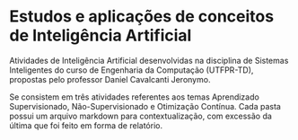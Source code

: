 # Estudos e aplicações de conceitos de Inteligência Artificial

Atividades de Inteligência Artificial desenvolvidas na disciplina de Sistemas Inteligentes do curso de Engenharia da Computação (UTFPR-TD), propostas pelo professor Daniel Cavalcanti Jeronymo.

Se consistem em três atividades referentes aos temas Aprendizado Supervisionado, Não-Supervisionado e Otimização Contínua. Cada pasta possui um arquivo markdown para contextualização, com excessão da última que foi feito em forma de relatório.

